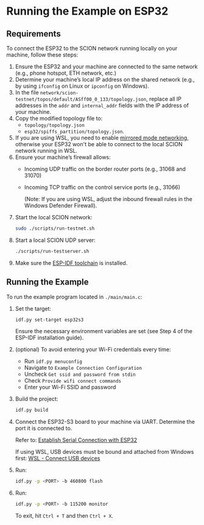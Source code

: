 # Running the Example on ESP32

## Requirements

To connect the ESP32 to the SCION network running locally on your machine, follow these steps:

1. Ensure the ESP32 and your machine are connected to the same network (e.g., phone hotspot, ETH network, etc.)
2. Determine your machine’s local IP address on the shared network (e.g., by using `ifconfig` on Linux or `ipconfig` on
   Windows).
3. In the file `network/scion-testnet/topos/default/ASff00_0_133/topology.json`, replace all IP addresses in the `addr`
   and `internal_addr` fields with the IP address of your machine.
4. Copy the modified topology file to:
    - `topology/topology.json`
    - `esp32/spiffs_partition/topology.json`.
5. If you are using WSL, you need to
   enable [mirrored mode networking](https://learn.microsoft.com/en-us/windows/wsl/networking#mirrored-mode-networking),
   otherwise your ESP32 won't be able to connect to the local SCION network running in WSL.
6. Ensure your machine’s firewall allows:
    - Incoming UDP traffic on the border router ports (e.g., 31068 and 31070)
    - Incoming TCP traffic on the control service ports (e.g., 31066)

      (Note: If you are using WSL, adjust the inbound firewall rules in the Windows Defender Firewall).
7. Start the local SCION network:
   ```bash
   sudo ./scripts/run-testnet.sh
   ```
8. Start a local SCION UDP server:
   ```bash
   ./scripts/run-testserver.sh
   ```
9. Make sure
   the [ESP-IDF toolchain](https://docs.espressif.com/projects/esp-idf/en/stable/esp32/get-started/linux-macos-setup.html)
   is installed.

## Running the Example

To run the example program located in `./main/main.c`:

1. Set the target:
   ```bash
   idf.py set-target esp32s3
   ```
   Ensure the necessary environment variables are set (see Step 4 of the ESP-IDF installation guide).
2. (optional) To avoid entering your Wi-Fi credentials every time:
    - Run `idf.py menuconfig`
    - Navigate to `Example Connection Configuration`
    - Uncheck `Get ssid and password from stdin`
    - Check `Provide wifi connect commands`
    - Enter your Wi-Fi SSID and password
3. Build the project:
   ```bash
   idf.py build
   ```
4. Connect the ESP32-S3 board to your machine via UART. Determine the port it is connected to.

   Refer
   to: [Establish Serial Connection with ESP32](https://docs.espressif.com/projects/esp-idf/en/stable/esp32/get-started/establish-serial-connection.html)

   If using WSL, USB devices must be bound and attached from Windows
   first: [WSL - Connect USB devices](https://learn.microsoft.com/en-us/windows/wsl/connect-usb#attach-a-usb-device)
5. Run:
   ```bash
   idf.py -p <PORT> -b 460800 flash
   ```
6. Run:
   ```bash
   idf.py -p <PORT> -b 115200 monitor
   ```
   To exit, hit `Ctrl + T` and then `Ctrl + X`.